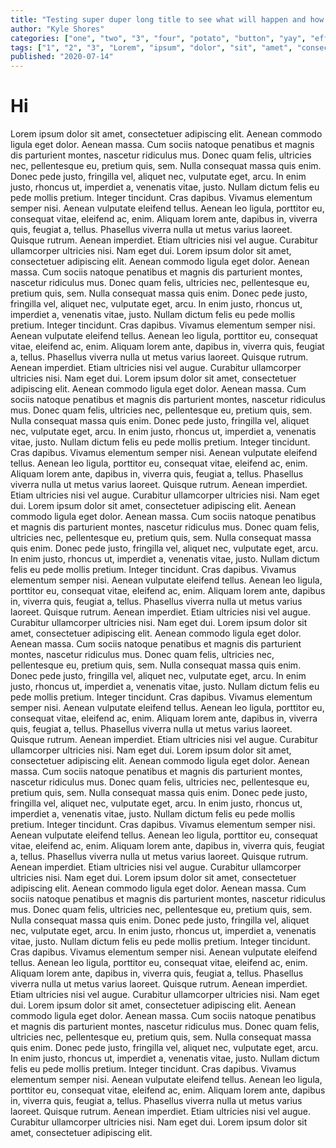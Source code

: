 ```yaml
---
title: "Testing super duper long title to see what will happen and how this will affet things but it looks like I need a lot more text I wonder what will happen if this keeps going"
author: "Kyle Shores"
categories: ["one", "two", "3", "four", "potato", "button", "yay", "efff", "morr", "brrr", "mordor", "muckduck"]
tags: ["1", "2", "3", "Lorem", "ipsum", "dolor", "sit", "amet", "consectetuer", "a", "new", "tag", "FI", "cast iron"]
published: "2020-07-14"
---
```


# Hi

Lorem ipsum dolor sit amet, consectetuer adipiscing elit. Aenean commodo ligula
eget dolor. Aenean massa. Cum sociis natoque penatibus et magnis dis parturient
montes, nascetur ridiculus mus. Donec quam felis, ultricies nec, pellentesque
eu, pretium quis, sem. Nulla consequat massa quis enim. Donec pede justo,
fringilla vel, aliquet nec, vulputate eget, arcu. In enim justo, rhoncus ut,
imperdiet a, venenatis vitae, justo. Nullam dictum felis eu pede mollis pretium.
Integer tincidunt. Cras dapibus. Vivamus elementum semper nisi. Aenean vulputate
eleifend tellus. Aenean leo ligula, porttitor eu, consequat vitae, eleifend ac,
enim. Aliquam lorem ante, dapibus in, viverra quis, feugiat a, tellus. Phasellus
viverra nulla ut metus varius laoreet. Quisque rutrum. Aenean imperdiet. Etiam
ultricies nisi vel augue. Curabitur ullamcorper ultricies nisi. Nam eget dui.
Lorem ipsum dolor sit amet, consectetuer adipiscing elit. Aenean commodo ligula
eget dolor. Aenean massa. Cum sociis natoque penatibus et magnis dis parturient
montes, nascetur ridiculus mus. Donec quam felis, ultricies nec, pellentesque
eu, pretium quis, sem. Nulla consequat massa quis enim. Donec pede justo,
fringilla vel, aliquet nec, vulputate eget, arcu. In enim justo, rhoncus ut,
imperdiet a, venenatis vitae, justo. Nullam dictum felis eu pede mollis pretium.
Integer tincidunt. Cras dapibus. Vivamus elementum semper nisi. Aenean vulputate
eleifend tellus. Aenean leo ligula, porttitor eu, consequat vitae, eleifend ac,
enim. Aliquam lorem ante, dapibus in, viverra quis, feugiat a, tellus. Phasellus
viverra nulla ut metus varius laoreet. Quisque rutrum. Aenean imperdiet. Etiam
ultricies nisi vel augue. Curabitur ullamcorper ultricies nisi. Nam eget dui.
Lorem ipsum dolor sit amet, consectetuer adipiscing elit. Aenean commodo ligula
eget dolor. Aenean massa. Cum sociis natoque penatibus et magnis dis parturient
montes, nascetur ridiculus mus. Donec quam felis, ultricies nec, pellentesque
eu, pretium quis, sem. Nulla consequat massa quis enim. Donec pede justo,
fringilla vel, aliquet nec, vulputate eget, arcu. In enim justo, rhoncus ut,
imperdiet a, venenatis vitae, justo. Nullam dictum felis eu pede mollis pretium.
Integer tincidunt. Cras dapibus. Vivamus elementum semper nisi. Aenean vulputate
eleifend tellus. Aenean leo ligula, porttitor eu, consequat vitae, eleifend ac,
enim. Aliquam lorem ante, dapibus in, viverra quis, feugiat a, tellus. Phasellus
viverra nulla ut metus varius laoreet. Quisque rutrum. Aenean imperdiet. Etiam
ultricies nisi vel augue. Curabitur ullamcorper ultricies nisi. Nam eget dui.
Lorem ipsum dolor sit amet, consectetuer adipiscing elit. Aenean commodo ligula
eget dolor. Aenean massa. Cum sociis natoque penatibus et magnis dis parturient
montes, nascetur ridiculus mus. Donec quam felis, ultricies nec, pellentesque
eu, pretium quis, sem. Nulla consequat massa quis enim. Donec pede justo,
fringilla vel, aliquet nec, vulputate eget, arcu. In enim justo, rhoncus ut,
imperdiet a, venenatis vitae, justo. Nullam dictum felis eu pede mollis pretium.
Integer tincidunt. Cras dapibus. Vivamus elementum semper nisi. Aenean vulputate
eleifend tellus. Aenean leo ligula, porttitor eu, consequat vitae, eleifend ac,
enim. Aliquam lorem ante, dapibus in, viverra quis, feugiat a, tellus. Phasellus
viverra nulla ut metus varius laoreet. Quisque rutrum. Aenean imperdiet. Etiam
ultricies nisi vel augue. Curabitur ullamcorper ultricies nisi. Nam eget dui.
Lorem ipsum dolor sit amet, consectetuer adipiscing elit. Aenean commodo ligula
eget dolor. Aenean massa. Cum sociis natoque penatibus et magnis dis parturient
montes, nascetur ridiculus mus. Donec quam felis, ultricies nec, pellentesque
eu, pretium quis, sem. Nulla consequat massa quis enim. Donec pede justo,
fringilla vel, aliquet nec, vulputate eget, arcu. In enim justo, rhoncus ut,
imperdiet a, venenatis vitae, justo. Nullam dictum felis eu pede mollis pretium.
Integer tincidunt. Cras dapibus. Vivamus elementum semper nisi. Aenean vulputate
eleifend tellus. Aenean leo ligula, porttitor eu, consequat vitae, eleifend ac,
enim. Aliquam lorem ante, dapibus in, viverra quis, feugiat a, tellus. Phasellus
viverra nulla ut metus varius laoreet. Quisque rutrum. Aenean imperdiet. Etiam
ultricies nisi vel augue. Curabitur ullamcorper ultricies nisi. Nam eget dui.
Lorem ipsum dolor sit amet, consectetuer adipiscing elit. Aenean commodo ligula
eget dolor. Aenean massa. Cum sociis natoque penatibus et magnis dis parturient
montes, nascetur ridiculus mus. Donec quam felis, ultricies nec, pellentesque
eu, pretium quis, sem. Nulla consequat massa quis enim. Donec pede justo,
fringilla vel, aliquet nec, vulputate eget, arcu. In enim justo, rhoncus ut,
imperdiet a, venenatis vitae, justo. Nullam dictum felis eu pede mollis pretium.
Integer tincidunt. Cras dapibus. Vivamus elementum semper nisi. Aenean vulputate
eleifend tellus. Aenean leo ligula, porttitor eu, consequat vitae, eleifend ac,
enim. Aliquam lorem ante, dapibus in, viverra quis, feugiat a, tellus. Phasellus
viverra nulla ut metus varius laoreet. Quisque rutrum. Aenean imperdiet. Etiam
ultricies nisi vel augue. Curabitur ullamcorper ultricies nisi. Nam eget dui.
Lorem ipsum dolor sit amet, consectetuer adipiscing elit. Aenean commodo ligula
eget dolor. Aenean massa. Cum sociis natoque penatibus et magnis dis parturient
montes, nascetur ridiculus mus. Donec quam felis, ultricies nec, pellentesque
eu, pretium quis, sem. Nulla consequat massa quis enim. Donec pede justo,
fringilla vel, aliquet nec, vulputate eget, arcu. In enim justo, rhoncus ut,
imperdiet a, venenatis vitae, justo. Nullam dictum felis eu pede mollis pretium.
Integer tincidunt. Cras dapibus. Vivamus elementum semper nisi. Aenean vulputate
eleifend tellus. Aenean leo ligula, porttitor eu, consequat vitae, eleifend ac,
enim. Aliquam lorem ante, dapibus in, viverra quis, feugiat a, tellus. Phasellus
viverra nulla ut metus varius laoreet. Quisque rutrum. Aenean imperdiet. Etiam
ultricies nisi vel augue. Curabitur ullamcorper ultricies nisi. Nam eget dui.
Lorem ipsum dolor sit amet, consectetuer adipiscing elit. Aenean commodo ligula
eget dolor. Aenean massa. Cum sociis natoque penatibus et magnis dis parturient
montes, nascetur ridiculus mus. Donec quam felis, ultricies nec, pellentesque
eu, pretium quis, sem. Nulla consequat massa quis enim. Donec pede justo,
fringilla vel, aliquet nec, vulputate eget, arcu. In enim justo, rhoncus ut,
imperdiet a, venenatis vitae, justo. Nullam dictum felis eu pede mollis pretium.
Integer tincidunt. Cras dapibus. Vivamus elementum semper nisi. Aenean vulputate
eleifend tellus. Aenean leo ligula, porttitor eu, consequat vitae, eleifend ac,
enim. Aliquam lorem ante, dapibus in, viverra quis, feugiat a, tellus. Phasellus
viverra nulla ut metus varius laoreet. Quisque rutrum. Aenean imperdiet. Etiam
ultricies nisi vel augue. Curabitur ullamcorper ultricies nisi. Nam eget dui.
Lorem ipsum dolor sit amet, consectetuer adipiscing elit.
